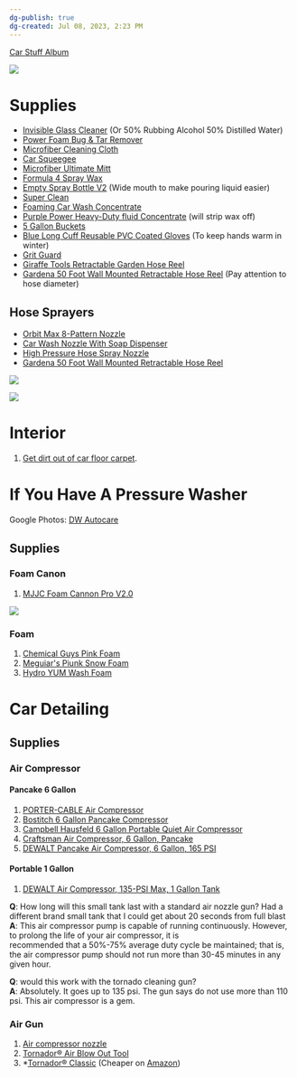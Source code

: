 ```yaml
---
dg-publish: true
dg-created: Jul 08, 2023, 2:23 PM
---
```


[Car Stuff Album](https://photos.app.goo.gl/DvV18m5FtLta4vZYA)

![](https://lh3.googleusercontent.com/pw/AIL4fc_F9Qnw6F--D2F8JcvpDipbabuKsRaNXuhbVlAPvagsGEiPWaeknA_qflf79FYuQv2gG8sXxaD99Y_RbhY3vdqDLcjVrRDYAVVSO8lBo5xUXiy4JK0K0Nf9FWhqqCPW5oJwfXul2Gc-gd3h_G8rnNvXNQ=w2644-h1983-s-no?authuser=1)

# Supplies

- [Invisible Glass Cleaner](https://www.amazon.com/Invisible-Glass-Premium-Cleaner-91164/dp/B0007OWD2M) (Or 50% Rubbing Alcohol 50% Distilled Water)
- [Power Foam Bug & Tar Remover](https://www.amazon.com/Turtle-Wax-50595-Power-Remover/dp/B01CAD5S6A)
- [Microfiber Cleaning Cloth](https://www.amazon.com/AmazonBasics-CW190423-24-Pack-Microfiber-Cleaning/dp/B009FUF6DM)
- [Car Squeegee](https://www.amazon.com/AmazonBasics-Window-Squeegee-Handle-Mirror/dp/B082XTPD7G)
- [Microfiber Ultimate Mitt](https://www.homedepot.com/p/Detailer-s-Choice-7-in-x-11-in-Microfiber-Ultimate-Mitt-2-303M-6/204981814)
- [Formula 4 Spray Wax](https://www.walmart.com/ip/Superior-Products-Formula-4-Spray-Wax-1-Gal/408393323)
- [Empty Spray Bottle V2](https://www.homedepot.com/p/HDX-32oz-Empty-Spray-Bottle-V2-HDX32102/320063601) (Wide mouth to make pouring liquid easier)
- [Super Clean](https://www.walmart.com/ip/Super-Clean-Tough-Task-Degreaser-32-Fluid-Ounce/35680296)
- [Foaming Car Wash Concentrate](https://www.walmart.com/ip/Rain-x-Foaming-Car-Wash-Concentrate-100oz-5072084W/16889040?from=/search)
- [Purple Power Heavy-Duty fluid Concentrate](https://www.walmart.com/ip/Purple-Power-Heavy-Duty-Vehicle-and-Boat-Pressure-Washer-fluid-Concentrate-1-Gallon-By-Aiken-Chemical/50941516) (will strip wax off)
- [5 Gallon Buckets](https://www.homedepot.com/p/HDX-5-Gallon-Natural-Paint-Bucket-05GHDXMX/314119192)
- [Blue Long Cuff Reusable PVC Coated Gloves](https://www.homedepot.com/p/HDX-Blue-Long-Cuff-Reusable-PVC-Coated-S-M-24120-08/319285646) (To keep hands warm in winter)
- [Grit Guard](https://www.amazon.com/Grit-Guard-Insert-Black-Diameter/dp/B001SIHVDM)
- [Giraffe Tools Retractable Garden Hose Reel](https://www.amazon.com/Giraffe-Retractable-Mounted-180%C2%B0Swivel-Bracket/dp/B081W9LGL2)
- [Gardena 50 Foot Wall Mounted Retractable Hose Reel](https://www.amazon.com/Gardena-18600-Mounted-Retractable-Standard/dp/B08M9QW3LB) (Pay attention to hose diameter)

## Hose Sprayers

- [Orbit Max 8-Pattern Nozzle](https://www.lowes.com/pd/Orbit-Max-8-Pattern-Nozzle/1000188693)
- [Car Wash Nozzle With Soap Dispenser](https://www.harborfreight.com/9-pattern-car-wash-nozzle-with-soap-dispenser-60773.html)
- [High Pressure Hose Spray Nozzle](https://www.amazon.com/Garden-Nozzle-Cannon-Bottle-Sprayer/dp/B096VCPFJV)
- [Gardena 50 Foot Wall Mounted Retractable Hose Reel](https://www.amazon.com/Gardena-18600-Mounted-Retractable-Standard/dp/B08M9QW3LB)



![](https://lh3.googleusercontent.com/pw/AIL4fc8WkrN28lCOVBCH24JjXE9qL_16gMsKaPF3llTYMzyJUZU4pbR0NIzjHtsXIWi12lj-urH3pthYpXVKEbi2Jr3aPN_a4fozvWqG87S38puFt0yHTNT0LWE6E19K0WmvGhwBmANcMXa4-_y8B9NfryTYoA=w2644-h1983-s-no?authuser=1)

![](https://lh3.googleusercontent.com/pw/AIL4fc__IHDnlJ2B9xN-z4PI1g8hOeJx6-OPUy1GPJlSK-_S53jG7RRYYVolhPn7anD3EhuFaPXsZYmYxQVJjjMlQVrq2ZT_aiZT9-i9VJEdCGl6P3KpCm5yicsj8USDFAPvZwGGeygsEmR2x0LgAlfFy1R-_w=w2644-h1983-s-no?authuser=1)

# Interior

1. [Get dirt out of car floor carpet](https://www.youtube.com/shorts/0XD5CV4iBPE).

# If You Have A Pressure Washer

Google Photos: [DW Autocare](https://photos.app.goo.gl/tHrXbEbUVJWwCYjAA)

## Supplies

### Foam Canon

1. [MJJC Foam Cannon Pro V2.0](https://mjjc.com/collections/foam-cannon-pro/products/foam-cannon-pro-1-4_quick_connector)

![](https://mjjc.com/cdn/shop/files/DSC_4250_2000x.jpg?v=1695444619)

### Foam

1. [Chemical Guys Pink Foam](https://www.amazon.com/gp/product/B071RKWXKV/ref=ppx_yo_dt_b_asin_title_o00_s00?ie=UTF8&th=1)
2. [Meguiar's Piunk Snow Foam](https://www.amazon.com/gp/product/B091G1WYCX/ref=ppx_yo_dt_b_search_asin_title?ie=UTF8&psc=1)
3. [Hydro YUM Wash Foam](https://www.amazon.com/dp/B0BGJ86W8W/?coliid=IYMUJ31FBRA9K&colid=3VJCHFO84X8TJ&psc=1&ref_=list_c_wl_lv_ov_lig_dp_it)


# Car Detailing

## Supplies

### Air Compressor

#### Pancake 6 Gallon
  
1. [PORTER-CABLE Air Compressor](https://www.amazon.com/dp/B09BXYP2R9/?coliid=I1C9LICEYN4QYU&colid=3VJCHFO84X8TJ&psc=1&ref_=list_c_wl_lv_ov_lig_dp_it)
2. [Bostitch 6 Gallon Pancake Compressor](https://www.amazon.com/dp/B00UHNM1R0/?coliid=I3797KS45O76XB&colid=3VJCHFO84X8TJ&psc=0&ref_=list_c_wl_lv_ov_lig_dp_it)
3. [Campbell Hausfeld 6 Gallon Portable Quiet Air Compressor](https://www.amazon.com/dp/B01IE0USMC/?coliid=I1FPTAXIPXO7NM&colid=3VJCHFO84X8TJ&psc=1&ref_=list_c_wl_lv_ov_lig_dp_it "Campbell Hausfeld 6 Gallon Portable Quiet Air Compressor (DC060500)")
4. [Craftsman Air Compressor, 6 Gallon, Pancake](https://www.amazon.com/dp/B07KHHDJGD/?coliid=I3C99EFNLCT0D&colid=3VJCHFO84X8TJ&psc=1&ref_=list_c_wl_lv_ov_lig_dp_it)
5. [DEWALT Pancake Air Compressor, 6 Gallon, 165 PSI](https://www.amazon.com/dp/B00K34UZBW/?coliid=I34E8SKS8RALWU&colid=3VJCHFO84X8TJ&psc=1&ref_=list_c_wl_lv_ov_lig_dp_it)

#### Portable 1 Gallon

1. [DEWALT Air Compressor, 135-PSI Max, 1 Gallon Tank](https://www.amazon.com/dp/B000HZJMFM/?coliid=I32B7234GGPF5S&colid=3VJCHFO84X8TJ&psc=1&ref_=list_c_wl_lv_ov_lig_dp_it)

**Q**: How long will this small tank last with a standard air nozzle gun? Had a different brand small tank that I could get about 20 seconds from full blast  
**A**: This air compressor pump is capable of running continuously. However, to prolong the life of your air compressor, it is  
recommended that a 50%-75% average duty cycle be maintained; that is, the air compressor pump should not run more than 30-45 minutes in any given hour.

**Q**: would this work with the tornado cleaning gun?  
**A**: Absolutely. It goes up to 135 psi. The gun says do not use more than 110 psi. This air compressor is a gem.

### Air Gun

1. [Air compressor nozzle](https://www.homedepot.com/p/Husky-Blow-Gun-Kit-7-Piece-18249HOM/205331812)
2. [Tornador® Air Blow Out Tool](https://tornadortools.com/products/z-014-tornador%C2%AE-air-blow-out-tool)
3. *[Tornador® Classic](https://tornadortools.com/products/z-010-tornador%C2%AE-classic) (Cheaper on [Amazon](https://www.amazon.com/Tornador-Car-Cleaning-Tool-Z-010/dp/B0024J6JMI))